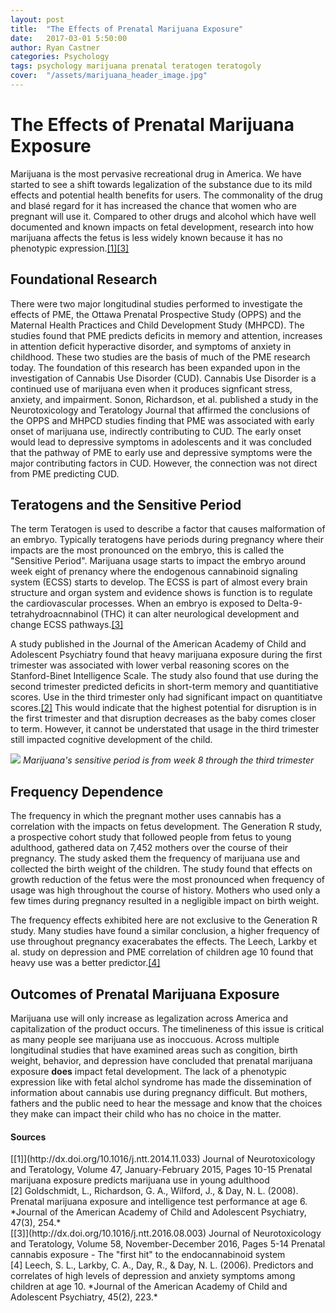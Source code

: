 ```yaml
---
layout: post
title:  "The Effects of Prenatal Marijuana Exposure"
date:   2017-03-01 5:50:00
author: Ryan Castner
categories: Psychology
tags: psychology marijuana prenatal teratogen teratogoly
cover:  "/assets/marijuana_header_image.jpg"
---
```


# The Effects of Prenatal Marijuana Exposure

Marijuana is the most pervasive recreational drug in America. We have started to see a shift towards legalization of the substance due to its mild effects and potential health benefits for users. The commonality of the drug and blasé regard for it has increased the chance that women who are pregnant will use it. Compared to other drugs and alcohol which have well documented and known impacts on fetal development, research into how marijuana affects the fetus is less widely known because it has no phenotypic expression.[[1]](#1)[[3]](#3)

## Foundational Research

There were two major longitudinal studies performed to investigate the effects of PME, the Ottawa Prenatal Prospective Study (OPPS) and the Maternal Health Practices and Child Development Study (MHPCD). The studies found that PME predicts deficits in memory and attention, increases in attention deficit hyperactive disorder, and symptoms of anxiety in childhood. These two studies are the basis of much of the PME research today. The foundation of this research has been expanded upon in the investigation of Cannabis Use Disorder (CUD). Cannabis Use Disorder is a continued use of marijuana even when it produces signficant stress, anxiety, and impairment. Sonon, Richardson, et al. published a study in the Neurotoxicology and Teratology Journal that affirmed the conclusions of the OPPS and MHPCD studies finding that PME was associated with early onset of marijuana use, indirectly contributing to CUD. The early onset would lead to depressive symptoms in adolescents and it was concluded that the pathway of PME to early use and depressive symptoms were the major contributing factors in CUD. However, the connection was not direct from PME predicting CUD.

## Teratogens and the Sensitive Period

The term Teratogen is used to describe a factor that causes malformation of an embryo. Typically teratogens have periods during pregnancy where their impacts are the most pronounced on the embryo, this is called the "Sensitive Period". Marijuana usage starts to impact the embryo around week eight of prenancy where the endogenous cannabinoid signaling system (ECSS) starts to develop. The ECSS is part of almost every brain structure and organ system and evidence shows is function is to regulate the cardiovascular processes. When an embryo is exposed to Delta-9-tetrahydroacnnabinol (THC) it can alter neurological development and change ECSS pathways.[[3]](#3)

A study published in the Journal of the American Academy of Child and Adolescent Psychiatry found that heavy marijuana exposure during the first trimester was associated with lower verbal reasoning scores on the Stanford-Binet Intelligence Scale. The study also found that use during the second trimester predicted deficits in short-term memory and quantitiative scores. Use in the third trimester only had significant impact on quantitiatve scores.[[2]](#2) This would indicate that the highest potential for disruption is in the first trimester and that disruption decreases as the baby comes closer to term. However, it cannot be understated that usage in the third trimester still impacted cognitive development of the child.

![](https://www.researchgate.net/profile/Holly_Richendrfer2/publication/270959116/figure/fig1/AS:295248245870595@1447404075668/Fig-1-Critical-or-sensitive-periods-in-human-development-Most-developing-organs-are.png)
*Marijuana's sensitive period is from week 8 through the third trimester*

## Frequency Dependence

The frequency in which the pregnant mother uses cannabis has a correlation with the impacts on fetus development. The Generation R study, a prospective cohort study that followed people from fetus to young adulthood, gathered data on 7,452 mothers over the course of their pregnancy. The study asked them the frequency of marijuana use and collected the birth weight of the children. The study found that effects on growth reduction of the fetus were the most pronounced when frequency of usage was high throughout the course of history. Mothers who used only a few times during pregnancy resulted in a negligible impact on birth weight.

The frequency effects exhibited here are not exclusive to the Generation R study. Many studies have found a similar conclusion, a higher frequency of use throughout pregnancy exacerabates the effects. The Leech, Larkby et al. study on depression and PME correlation of children age 10 found that heavy use was a better predictor.[[4]](#4)

## Outcomes of Prenatal Marijuana Exposure

Marijuana use will only increase as legalization across America and capitalization of the product occurs. The timelineness of this issue is critical as many people see marijuana use as inoccuous. Across multiple longitudinal studies that have examined areas such as congition, birth weight, behavior, and depression have concluded that prenatal marijuana exposure **does** impact fetal development. The lack of a phenotypic expression like with fetal alchol syndrome has made the dissemination of information about cannabis use during pregnancy difficult. But mothers, fathers and the public need to hear the message and know that the choices they make can impact their child who has no choice in the matter.


#### Sources

<div id="1"></div>[[1]](http://dx.doi.org/10.1016/j.ntt.2014.11.033)
Journal of Neurotoxicology and Teratology, Volume 47, January-February 2015, Pages 10-15
  Prenatal marijuana exposure predicts marijuana use in young adulthood

<div id="2"></div>[2]
Goldschmidt, L., Richardson, G. A., Wilford, J., & Day, N. L. (2008).
  Prenatal marijuana exposure and intelligence test performance at age 6.
  *Journal of the American Academy of Child and Adolescent Psychiatry, 47(3), 254.*

<div id="3"></div>[[3]](http://dx.doi.org/10.1016/j.ntt.2016.08.003)
Journal of Neurotoxicology and Teratology, Volume 58, November-December 2016, Pages 5-14
  Prenatal cannabis exposure - The "first hit" to the endocannabinoid system

<div id="4"></div>[4]
Leech, S. L., Larkby, C. A., Day, R., & Day, N. L. (2006).
  Predictors and correlates of high levels of depression and anxiety symptoms among children at age 10.
  *Journal of the American Academy of Child and Adolescent Psychiatry, 45(2), 223.*

